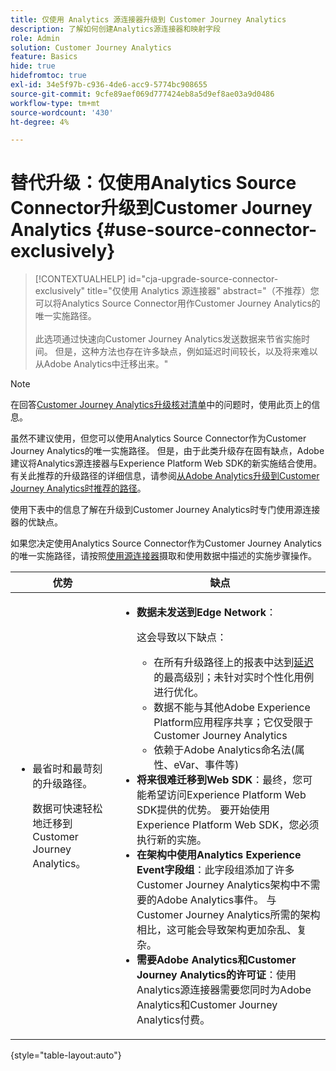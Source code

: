 ```yaml
---
title: 仅使用 Analytics 源连接器升级到 Customer Journey Analytics
description: 了解如何创建Analytics源连接器和映射字段
role: Admin
solution: Customer Journey Analytics
feature: Basics
hide: true
hidefromtoc: true
exl-id: 34e5f97b-c936-4de6-acc9-5774bc908655
source-git-commit: 9cfe89aef069d777424eb8a5d9ef8ae03a9d0486
workflow-type: tm+mt
source-wordcount: '430'
ht-degree: 4%

---
```


# 替代升级：仅使用Analytics Source Connector升级到Customer Journey Analytics {#use-source-connector-exclusively}

<!-- markdownlint-disable MD034 -->

>[!CONTEXTUALHELP]
>id="cja-upgrade-source-connector-exclusively"
>title="仅使用 Analytics 源连接器"
>abstract="（不推荐）您可以将Analytics Source Connector用作Customer Journey Analytics的唯一实施路径。 <br><br>此选项通过快速向Customer Journey Analytics发送数据来节省实施时间。 但是，这种方法也存在许多缺点，例如延迟时间较长，以及将来难以从Adobe Analytics中迁移出来。"

<!-- markdownlint-enable MD034 -->

>[!NOTE]
> 
>在回答[Customer Journey Analytics升级核对清单](https://gigazelle.github.io/cja-ttv/)中的问题时，使用此页上的信息。

虽然不建议使用，但您可以使用Analytics Source Connector作为Customer Journey Analytics的唯一实施路径。 但是，由于此类升级存在固有缺点，Adobe建议将Analytics源连接器与Experience Platform Web SDK的新实施结合使用。 有关此推荐的升级路径的详细信息，请参阅[从Adobe Analytics升级到Customer Journey Analytics时推荐的路径](/help/getting-started/cja-upgrade/cja-upgrade-recommendations.md)。

使用下表中的信息了解在升级到Customer Journey Analytics时专门使用源连接器的优缺点。

如果您决定使用Analytics Source Connector作为Customer Journey Analytics的唯一实施路径，请按照[使用源连接器](/help/data-ingestion/sources.md)摄取和使用数据中描述的实施步骤操作。

| 优势 | 缺点 |
|----------|---------|
| <ul><li>最省时和最苛刻的升级路径。 <p>数据可快速轻松地迁移到Customer Journey Analytics。</p></li></ul> | <ul><li>**数据未发送到Edge Network**： <p>这会导致以下缺点：</p><ul><li>在所有升级路径上的报表中达到[延迟](/help/technotes/guardrails.md#latencies)的最高级别；未针对实时个性化用例进行优化。</li><li>数据不能与其他Adobe Experience Platform应用程序共享；它仅受限于Customer Journey Analytics</li><li>依赖于Adobe Analytics命名法(属性、eVar、事件等)</li></ul><li>**将来很难迁移到Web SDK**：最终，您可能希望访问Experience Platform Web SDK提供的优势。 要开始使用Experience Platform Web SDK，您必须执行新的实施。</li><li>**在架构中使用Analytics Experience Event字段组**：此字段组添加了许多Customer Journey Analytics架构中不需要的Adobe Analytics事件。  与Customer Journey Analytics所需的架构相比，这可能会导致架构更加杂乱、复杂。</li><li>**需要Adobe Analytics和Customer Journey Analytics的许可证**：使用Analytics源连接器需要您同时为Adobe Analytics和Customer Journey Analytics付费。</li></ul> |

{style="table-layout:auto"}
